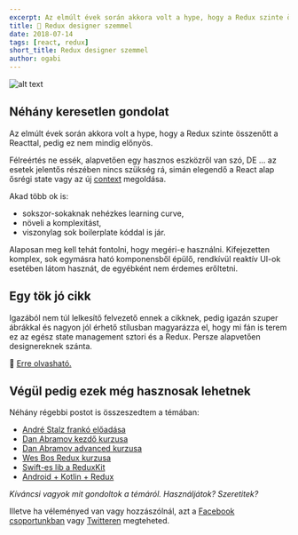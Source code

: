 ```yaml
---
excerpt: Az elmúlt évek során akkora volt a hype, hogy a Redux szinte összenőtt a Reacttal. De ez nem mindig jó.
title: 🎨 Redux designer szemmel
date: 2018-07-14
tags: [react, redux]
short_title: Redux designer szemmel
author: ogabi
---
```


![alt text](https://appcraft.hu/assets/img/redux-designer-01.png)

## Néhány keresetlen gondolat

Az elmúlt évek során akkora volt a hype, hogy a Redux szinte összenőtt a Reacttal, pedig ez nem mindig előnyös.

Félreértés ne essék, alapvetően egy hasznos eszközről van szó, DE ... az esetek jelentős részében nincs szükség rá, simán elegendő a React alap ősrégi state vagy az új [context](http://bit.ly/react-context-redux) megoldása.

Akad több ok is:
- sokszor-sokaknak nehézkes learning curve,
- növeli a komplexitást,
- viszonylag sok boilerplate kóddal is jár.

Alaposan meg kell tehát fontolni, hogy megéri-e használni. Kifejezetten komplex, sok egymásra ható komponensből épülő, rendkívül reaktív UI-ok esetében látom hasznát, de egyébként nem érdemes erőltetni.

## Egy tök jó cikk

Igazából nem túl lelkesítő felvezető ennek a cikknek, pedig igazán szuper ábrákkal és nagyon jól érhető stílusban magyarázza el, hogy mi fán is terem ez az egész state management sztori és a Redux. Persze alapvetően designereknek szánta.

🔖 [Erre olvasható.](http://bit.ly/redux-designers-guide)

## Végül pedig ezek még hasznosak lehetnek

Néhány régebbi postot is összeszedtem a témában:
- [André Stalz frankó előadása](http://bit.ly/29Skacu)
- [Dan Abramov kezdő kurzusa](http://bit.ly/1SVqVHe)
- [Dan Abramov advanced kurzusa](http://bit.ly/29HzB45)
- [Wes Bos Redux kurzusa](http://bit.ly/1TTT3PQ)
- [Swift-es lib a ReduxKit](http://bit.ly/29G8r12)
- [Android + Kotlin + Redux](http://bit.ly/2a23CNI)

*Kíváncsi vagyok mit gondoltok a témáról. Használjátok? Szeretitek?*

Illetve ha véleményed van vagy hozzászólnál, azt a [Facebook csoportunkban](hhttp://bit.ly/acfb-redux-designer) vagy [Twitteren](http://bit.ly/actw-redux-designer) megteheted.

